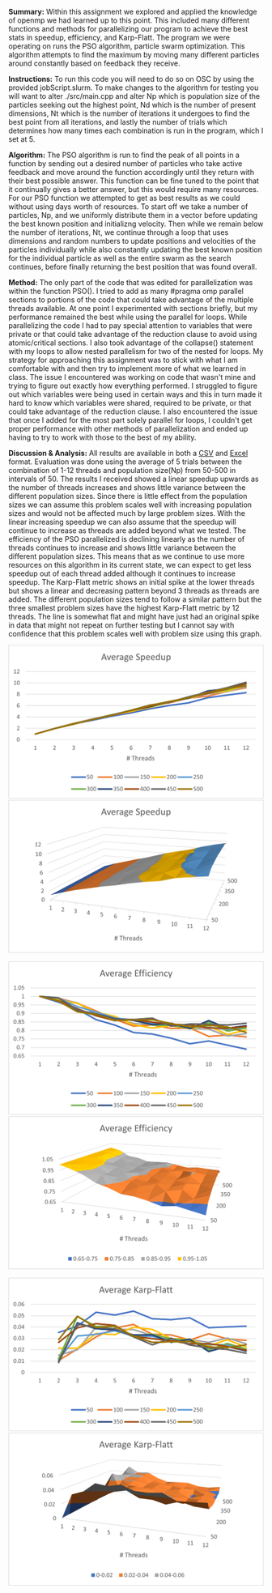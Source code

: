 **Summary:** Within this assignment we explored and applied the knowledge of openmp we had learned up to this point. This included many different functions and methods for parallelizing our program to achieve the best stats in speedup, efficiency, and Karp-Flatt. The program we were operating on runs the PSO algorithm, particle swarm optimization. This algorithm attempts to find the maximum by moving many different particles around constantly based on feedback they receive.

**Instructions:** To run this code you will need to do so on OSC by using the provided jobScript.slurm. To make changes to the algorithm for testing you will want to alter ./src/main.cpp and alter Np which is population size of the particles seeking out the highest point, Nd which is the number of present dimensions, Nt which is the number of iterations it undergoes to find the best point from all iterations, and lastly the number of trials which determines how many times each combination is run in the program, which I set at 5.

**Algorithm:** The PSO algorithm is run to find the peak of all points in a function by sending out a desired number of particles who take active feedback and move around the function accordingly until they return with their best possible answer. This function can be fine tuned to the point that it continually gives a better answer, but this would require many resources. For our PSO function we attempted to get as best results as we could without using days worth of resources. To start off we take a number of particles, Np, and we uniformly distribute them in a vector before updating the best known position and initializng velocity. Then while we remain below the number of iterations, Nt, we continue through a loop that uses dimensions and random numbers to update positions and velocities of the particles individually while also constantly updating the best known position for the individual particle as well as the entire swarm as the search continues, before finally returning the best position that was found overall.

**Method:** The only part of the code that was edited for parallelization was within the function PSO(). I tried to add as many #pragma omp parallel sections to portions of the code that could take advantage of the multiple threads available. At one point I experimented with sections briefly, but my performance remained the best while using the parallel for loops. While parallelizing the code I had to pay special attention to variables that were private or that could take advantage of the reduction clause to avoid using atomic/critical sections. I also took advantage of the collapse() statement with my loops to allow nested parallelism for two of the nested for loops. My strategy for approaching this assignment was to stick with what I am comfortable with and then try to implement more of what we learned in class. The issue I encountered was working on code that wasn't mine and trying to figure out exactly how everything performed. I struggled to figure out which variables were being used in certain ways and this in turn made it hard to know which variables were shared, required to be private, or that could take advantage of the reduction clause. I also encountered the issue that once I added for the most part solely parallel for loops, I couldn't get proper performance with other methods of parallelization and ended up having to try to work with those to the best of my ability.

**Discussion & Analysis:** All results are available in both a [CSV](https://gitlab.com/kodywilliamson/cs4170_sp2021_a01_williamson/-/blob/master/Default/results.csv) and [Excel](https://gitlab.com/kodywilliamson/cs4170_sp2021_a01_williamson/-/blob/master/Results/results.xlsx) format. Evaluation was done using the average of 5 trials between the combination of 1-12 threads and population size(Np) from 50-500 in intervals of 50. 
The results I received showed a linear speedup upwards as the number of threads increases and shows little variance between the different population sizes. Since there is little effect from the population sizes we can assume this problem scales well with increasing population sizes and would not be affected much by large problem sizes. With the linear increasing speedup we can also assume that the speedup will continue to increase as threads are added beyond what we tested.
The efficiency of the PSO parallelized is declining linearly as the number of threads continues to increase and shows little variance between the different population sizes. This means that as we continue to use more resources on this algorithm in its current state, we can expect to get less speedup out of each thread added although it continues to increase speedup.
The Karp-Flatt metric shows an initial spike at the lower threads but shows a linear and decreasing pattern beyond 3 threads as threads are added. The different population sizes tend to follow a similar pattern but the three smallest problem sizes have the highest Karp-Flatt metric by 12 threads. The line is somewhat flat and might have just had an original spike in data that might not repeat on further testing but I cannot say with confidence that this problem scales well with problem size using this graph.

<div style="align:center;">

![Linear Speedup](./Results/AverageSpeedupLine.png)
![Surface Speedup](./Results/AverageSpeedupSurface.png)

![Linear Efficiency](./Results/AverageEfficiencyLine.png)
![Surface Efficiency](./Results/AverageEfficiencySurface.png)

![Linear Karp-Flatt](./Results/AverageKarpFlattLine.png)
![Surface Karp-Flatt](./Results/AverageKarpFlattSurface.png)
</div>
